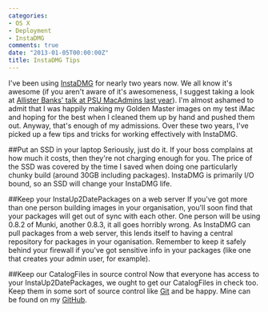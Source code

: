 ```yaml
---
categories:
- OS X
- Deployment
- InstaDMG
comments: true
date: "2013-01-05T00:00:00Z"
title: InstaDMG Tips
---
```

I've been using [InstaDMG](http://code.google.com/p/instadmg/) for nearly two years now. We all know it's awesome (if you aren't aware of it's awesomeness, I suggest taking a look at [Allister Banks' talk at PSU MacAdmins last year](http://www.youtube.com/watch?v=o8xtO5E4MzE)). I'm almost ashamed to admit that I was happily making my Golden Master images on my test iMac and hoping for the best when I cleaned them up by hand and pushed them out. Anyway, that's enough of my admissions. Over these two years, I've picked up a few tips and tricks for working effectively with InstaDMG.

##Put an SSD in your laptop
Seriously, just do it. If your boss complains at how much it costs, then they're not charging enough for you. The price of the SSD was covered by the time I saved when doing one particularly chunky build (around 30GB including packages). InstaDMG is primarily I/O bound, so an SSD will change your InstaDMG life.

##Keep your InstaUp2DatePackages on a web server
If you've got more than one person building images in your organisation, you'll soon find that your packages will get out of sync with each other. One person will be using 0.8.2 of Munki, another 0.8.3, it all goes horribly wrong. As InstaDMG can pull packages from a web server, this lends itself to having a central repository for packages in your oganisation. Remember to keep it safely behind your firewall if you've got sensitive info in your packages (like one that creates your admin user, for example).

##Keep our CatalogFiles in source control
Now that everyone has access to your InstaUp2DatePackages, we ought to get our CatalogFiles in check too. Keep them in some sort of source control like [Git](http://grahamgilbert.com/blog/2012/09/21/five-reasons-sysadmins-should-use-git/) and be happy. Mine can be found on my [GitHub](https://github.com/grahamgilbert/InstaDMG-Catalogs).